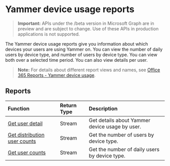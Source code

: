# Yammer device usage reports

> **Important:** APIs under the /beta version in Microsoft Graph are in preview and are subject to change. Use of these APIs in production applications is not supported.

The Yammer device usage reports give you information about which devices your users are using Yammer on. You can view the number of daily users by device type, and number of users by device type. You can view both over a selected time period. You can also view details per user.

> **Note:** For details about different report views and names, see [Office 365 Reports - Yammer device usage](https://support.office.com/client/Yammer-device-usage-b793ffdd-effa-43d0-849a-b1ca2e899f38).

## Reports

| Function                                 | Return Type | Description                              |
| :--------------------------------------- | :---------- | :--------------------------------------- |
| [Get user detail](../api/reportroot_getyammerdeviceusageuserdetail.md) | Stream      | Get details about Yammer device usage by user. |
| [Get distribution user counts](../api/reportroot_getyammerdeviceusagedistributionusercounts.md) | Stream      | Get the number of users by device type.  |
| [Get user counts](../api/reportroot_getyammerdeviceusageusercounts.md) | Stream      | Get the number of daily users by device type. |
